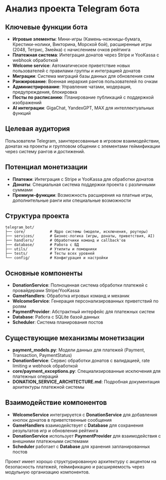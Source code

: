 # Анализ проекта Telegram бота

## Ключевые функции бота
- **Игровые элементы**: Мини-игры (Камень-ножницы-бумага, Крестики-нолики, Викторина, Морской бой), расширенные игры (2048, Тетрис, Змейка) с начислением очков рейтинга
- **Платежная система**: Интеграция донатов через Stripe и YooKassa с webhook обработкой
- **Welcome service**: Автоматическое приветствие новых пользователей с правилами группы и интеграцией донатов
- **Миграции**: Система миграций базы данных для обновления схем
- **Ранжирование**: Военная иерархия рангов пользователей по очкам
- **Администрирование**: Управление чатами, модерация, предупреждения, блокировка
- **Посты по расписанию**: Планирование публикаций с поддержкой изображений
- **AI интеграции**: GigaChat, YandexGPT, MAX для интеллектуальных функций

## Целевая аудитория
Пользователи Telegram, заинтересованные в игровом взаимодействии, донатах на проекты и групповом общении с элементами геймификации через систему рангов и достижений.

## Потенциал монетизации
- **Платежи**: Интеграция с Stripe и YooKassa для обработки донатов
- **Донаты**: Специальная система поддержки проекта с различными суммами
- **Премиум-функции**: Возможность расширения на платные игры, дополнительные ранги или специальные возможности

## Структура проекта
```
telegram_bot/
├── core/           # Ядро системы (модели, исключения, роутеры)
├── services/       # Бизнес-логика (игры, донаты, приветствия, AI)
├── handlers/       # Обработчики команд и callback'ов
├── database/       # Работа с БД
├── utils/          # Утилиты и помощники
├── tests/          # Тесты всех уровней
└── config/         # Конфигурация и настройки
```

## Основные компоненты
- **DonationService**: Полноценная система обработки платежей с провайдерами Stripe/YooKassa
- **GameHandlers**: Обработка игровых команд и механик
- **WelcomeService**: Генерация персонализированных приветствий по ролям
- **PaymentProvider**: Абстрактный интерфейс для платежных систем
- **Database**: Работа с SQLite базой данных
- **Scheduler**: Система планирования постов

## Существующие механизмы монетизации
- **payment_models.py**: Модели данных для платежей (Payment, Transaction, PaymentStatus)
- **DonationService**: Сервис обработки донатов с валидацией, rate limiting и webhook обработкой
- **core/payment_exceptions.py**: Специализированные исключения для платежных операций
- **DONATION_SERVICE_ARCHITECTURE.md**: Подробная документация архитектуры платежной системы

## Взаимодействие компонентов
- **WelcomeService** интегрируется с **DonationService** для добавления кнопок донатов в приветственные сообщения
- **GameHandlers** взаимодействует с **Database** для сохранения результатов игр и обновления рейтинга
- **DonationService** использует **PaymentProvider** для взаимодействия с внешними платежными системами
- **Scheduler** работает с **Database** для хранения запланированных постов

Проект имеет хорошо структурированную архитектуру с акцентом на безопасность платежей, геймификацию и расширяемость через модульную организацию компонентов.